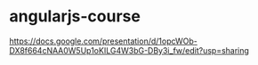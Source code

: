 # angularjs-course

https://docs.google.com/presentation/d/1opcWOb-DX8f664cNAA0W5Up1oKILG4W3bG-DBy3i_fw/edit?usp=sharing
